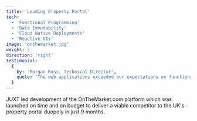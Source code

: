 ```yaml
---
title: 'Leading Property Portal'
tech:
  - 'Functional Programming'
  - 'Data Immutability'
  - 'Cloud Native Deployments'
  - 'Reactive UIs'
image: 'onthemarket.jpg'
weight: 3
direction: 'right'
testimonial:
  {
    by: 'Morgan Ross, Technical Director',
    quote: 'The web applications exceeded our expectations on functionality and time to market. JUXT led the development team thourgh this period of incredible achievements.'
  }
---
```


JUXT led development of the OnTheMarket.com platform which was launched on time and on budget to deliver a viable competitor to the UK's property portal duopoly in just 9 months.
